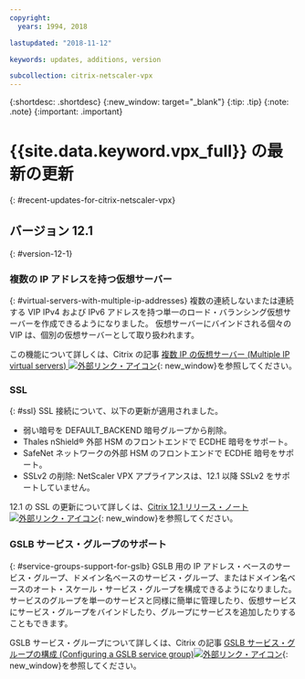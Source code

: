 ```yaml
---
copyright:
  years: 1994, 2018

lastupdated: "2018-11-12"

keywords: updates, additions, version

subcollection: citrix-netscaler-vpx
---
```


{:shortdesc: .shortdesc}
{:new_window: target="_blank"}
{:tip: .tip}
{:note: .note}
{:important: .important}

# {{site.data.keyword.vpx_full}} の最新の更新
{: #recent-updates-for-citrix-netscaler-vpx}

## バージョン 12.1
{: #version-12-1}

### 複数の IP アドレスを持つ仮想サーバー
{: #virtual-servers-with-multiple-ip-addresses}
複数の連続しないまたは連続する VIP IPv4 および IPv6 アドレスを持つ単一のロード・バランシング仮想サーバーを作成できるようになりました。 仮想サーバーにバインドされる個々の VIP は、個別の仮想サーバーとして取り扱われます。

この機能について詳しくは、Citrix の記事 [複数 IP の仮想サーバー (Multiple IP virtual servers) ![外部リンク・アイコン](../../icons/launch-glyph.svg "外部リンク・アイコン")](https://docs.citrix.com/en-us/netscaler/12-1/load-balancing/load-balancing-customizing/multi-ip-virtual-servers.html){: new_window}を参照してください。

### SSL
{: #ssl}
SSL 接続について、以下の更新が適用されました。

* 弱い暗号を DEFAULT_BACKEND 暗号グループから削除。
* Thales nShield® 外部 HSM のフロントエンドで ECDHE 暗号をサポート。
* SafeNet ネットワークの外部 HSM のフロントエンドで ECDHE 暗号をサポート。
* SSLv2 の削除: NetScaler VPX アプライアンスは、12.1 以降 SSLv2 をサポートしていません。

12.1 の SSL の更新について詳しくは、[Citrix 12.1 リリース・ノート![外部リンク・アイコン](../../icons/launch-glyph.svg "外部リンク・アイコン")](https://docs.citrix.com/en-us/netscaler/12-1/downloads/release-notes-12-1-48-13.html){: new_window}を参照してください。

### GSLB サービス・グループのサポート
{: #service-groups-support-for-gslb}
GSLB 用の IP アドレス・ベースのサービス・グループ、ドメイン名ベースのサービス・グループ、またはドメイン名ベースのオート・スケール・サービス・グループを構成できるようになりました。 サービスのグループを単一のサービスと同様に簡単に管理したり、仮想サービスにサービス・グループをバインドしたり、グループにサービスを追加したりすることもできます。

GSLB サービス・グループについて詳しくは、Citrix の記事 [GSLB サービス・グループの構成 (Configuring a GSLB service group)![外部リンク・アイコン](../../icons/launch-glyph.svg "外部リンク・アイコン")](https://docs.citrix.com/en-us/netscaler/12/global-server-load-balancing/configure/configuring-a-gslb-service-group.html){: new_window}を参照してください。
